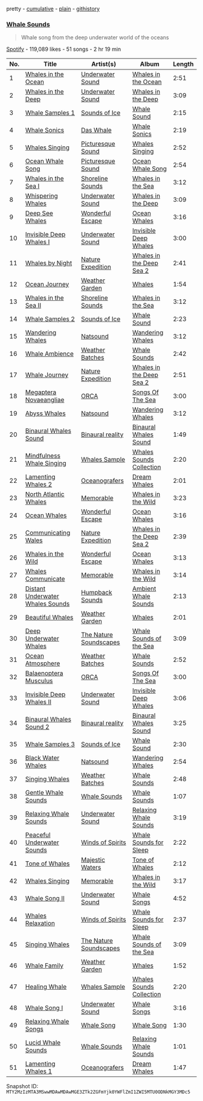 pretty - [cumulative](/playlists/cumulative/37i9dQZF1DX60xkhEfNtud.md) - [plain](/playlists/plain/37i9dQZF1DX60xkhEfNtud) - [githistory](https://github.githistory.xyz/mackorone/spotify-playlist-archive/blob/main/playlists/plain/37i9dQZF1DX60xkhEfNtud)

### [Whale Sounds](https://open.spotify.com/playlist/37i9dQZF1DX60xkhEfNtud)

> Whale song from the deep underwater world of the oceans

[Spotify](https://open.spotify.com/user/spotify) - 119,089 likes - 51 songs - 2 hr 19 min

| No. | Title | Artist(s) | Album | Length |
|---|---|---|---|---|
| 1 | [Whales in the Ocean](https://open.spotify.com/track/7hY4I1AJB3qjChEfeeZsbM) | [Underwater Sound](https://open.spotify.com/artist/2KJNQj4A21Hd22sjTEpTiq) | [Whales in the Ocean](https://open.spotify.com/album/6qJH650G6XotshNHvrgmqo) | 2:51 |
| 2 | [Whales in the Deep](https://open.spotify.com/track/4LBzgHFmgOME4ZkoJYSlcO) | [Underwater Sound](https://open.spotify.com/artist/2KJNQj4A21Hd22sjTEpTiq) | [Whales in the Deep](https://open.spotify.com/album/5wprN3cK2FQ9JP9XzKVlPj) | 3:09 |
| 3 | [Whale Samples 1](https://open.spotify.com/track/1DkGJRw96jrpa0akCqzRYf) | [Sounds of Ice](https://open.spotify.com/artist/0XzyojMCU3KQJ86WLrfFLB) | [Whale Sound](https://open.spotify.com/album/1yslweRLL69chC57YVX6vB) | 2:15 |
| 4 | [Whale Sonics](https://open.spotify.com/track/2blxBz4OkiojOhYAYsP9lu) | [Das Whale](https://open.spotify.com/artist/7Hl1ospn4vNO9NYOi8oITU) | [Whale Sonics](https://open.spotify.com/album/3JP8ctGXwmNfjqkC2bnlmI) | 2:19 |
| 5 | [Whales Singing](https://open.spotify.com/track/0AxnbxJTvemaVTcnoNrvYD) | [Picturesque Sound](https://open.spotify.com/artist/4kmwcaEZw9Xs2GMUGKaR3D) | [Whales Singing](https://open.spotify.com/album/5esU5Av0nanL5Sjmu5L6HO) | 2:52 |
| 6 | [Ocean Whale Song](https://open.spotify.com/track/4aDaGIKwl9YdB5IyqtDVE9) | [Picturesque Sound](https://open.spotify.com/artist/4kmwcaEZw9Xs2GMUGKaR3D) | [Ocean Whale Song](https://open.spotify.com/album/3zYQ9n3zNQ0e490ALvxqB2) | 2:54 |
| 7 | [Whales in the Sea I](https://open.spotify.com/track/4EurqEfun9u48PPN7IBUAC) | [Shoreline Sounds](https://open.spotify.com/artist/1AHEZC4lubUe98hmgYLxqw) | [Whales in the Sea](https://open.spotify.com/album/4Oo0VSZpJ0RjsaJf3oSQhW) | 3:12 |
| 8 | [Whispering Whales](https://open.spotify.com/track/7zshAhxZAFYlG1XGwXKGIP) | [Underwater Sound](https://open.spotify.com/artist/2KJNQj4A21Hd22sjTEpTiq) | [Whales in the Deep](https://open.spotify.com/album/5wprN3cK2FQ9JP9XzKVlPj) | 3:09 |
| 9 | [Deep See Whales](https://open.spotify.com/track/1d8PvcNnRHTwJnN0gvjYlY) | [Wonderful Escape](https://open.spotify.com/artist/0PJ6I5TXDRK4pmLuSfh33T) | [Ocean Whales](https://open.spotify.com/album/0OedfiztU6KGbCOHdQNBhW) | 3:16 |
| 10 | [Invisible Deep Whales I](https://open.spotify.com/track/14suyegd7sy7kIuha52qUl) | [Underwater Sound](https://open.spotify.com/artist/2KJNQj4A21Hd22sjTEpTiq) | [Invisible Deep Whales](https://open.spotify.com/album/0HVRCh8U2Z9BlSwZGDsHRu) | 3:00 |
| 11 | [Whales by Night](https://open.spotify.com/track/1z7GxTap9r5l7xYj5XVGqC) | [Nature Expedition](https://open.spotify.com/artist/4Yo8oXOy1dREjZAQkzbsTi) | [Whales in the Deep Sea 2](https://open.spotify.com/album/2rDqBJ5WkcS2jw5jrJW1Hs) | 2:41 |
| 12 | [Ocean Journey](https://open.spotify.com/track/3Qp0mndfcpcGvai0Pyh4pZ) | [Weather Garden](https://open.spotify.com/artist/1lJiaPKFdf4hlJezMwIIBX) | [Whales](https://open.spotify.com/album/2luUyfHV0c8pMcLxS1zGUV) | 1:54 |
| 13 | [Whales in the Sea II](https://open.spotify.com/track/6eO4YceIq0yZFphCJ7ca57) | [Shoreline Sounds](https://open.spotify.com/artist/1AHEZC4lubUe98hmgYLxqw) | [Whales in the Sea](https://open.spotify.com/album/4Oo0VSZpJ0RjsaJf3oSQhW) | 3:12 |
| 14 | [Whale Samples 2](https://open.spotify.com/track/20HFo2XERVmld7mn3DiXRj) | [Sounds of Ice](https://open.spotify.com/artist/0XzyojMCU3KQJ86WLrfFLB) | [Whale Sound](https://open.spotify.com/album/1yslweRLL69chC57YVX6vB) | 2:23 |
| 15 | [Wandering Whales](https://open.spotify.com/track/0Ng5p0qxoxb3y9WBZsAuTM) | [Natsound](https://open.spotify.com/artist/1GJH8huKOcDNdAdgwExXnw) | [Wandering Whales](https://open.spotify.com/album/7dgpgk3gWchyqql3ARp6jr) | 3:12 |
| 16 | [Whale Ambience](https://open.spotify.com/track/5SxLUl5mYk8MYdH71x9Bx1) | [Weather Batches](https://open.spotify.com/artist/44RZwyPFg40Ferde44wbGT) | [Whale Sounds](https://open.spotify.com/album/0kg8UsoVxVRbtPBlFRPtOk) | 2:42 |
| 17 | [Whale Journey](https://open.spotify.com/track/4UAOXnU7WAkrf0Q1iyRUaj) | [Nature Expedition](https://open.spotify.com/artist/4Yo8oXOy1dREjZAQkzbsTi) | [Whales in the Deep Sea 2](https://open.spotify.com/album/2rDqBJ5WkcS2jw5jrJW1Hs) | 2:51 |
| 18 | [Megaptera Novaeangliae](https://open.spotify.com/track/1PmDangSs9cmS08IAWGNEg) | [ORCA](https://open.spotify.com/artist/59GmYZwizY9Xmk1CUsHpSq) | [Songs Of The Sea](https://open.spotify.com/album/5dGS7JyLoGnTlLs5f19oaM) | 3:00 |
| 19 | [Abyss Whales](https://open.spotify.com/track/6EH7wcBsac2lV6eXa0m2Vs) | [Natsound](https://open.spotify.com/artist/1GJH8huKOcDNdAdgwExXnw) | [Wandering Whales](https://open.spotify.com/album/7dgpgk3gWchyqql3ARp6jr) | 3:12 |
| 20 | [Binaural Whales Sound](https://open.spotify.com/track/0V5EyXsFNT1FxJoHch6m8p) | [Binaural reality](https://open.spotify.com/artist/3KpX5Ou0IqshHEM41e3AOn) | [Binaural Whales Sound](https://open.spotify.com/album/3xenWQBXBV8ONUKEW0ww0b) | 1:49 |
| 21 | [Mindfulness Whale Singing](https://open.spotify.com/track/0EvS5F9cdN51uyxc7zD0jc) | [Whales Sample](https://open.spotify.com/artist/0sWkEbH2U6YtdZurTXUhe6) | [Whales Sounds Collection](https://open.spotify.com/album/57W20d0oOma8Hq8FKRjT34) | 2:20 |
| 22 | [Lamenting Whales 2](https://open.spotify.com/track/0wEAlJJugzCzf8BqDusm9H) | [Oceanografers](https://open.spotify.com/artist/4L9auJxQTdLdRXVkeg0CTZ) | [Dream Whales](https://open.spotify.com/album/2zmm83nqWpkkrFa7C8GkIh) | 2:01 |
| 23 | [North Atlantic Whales](https://open.spotify.com/track/43RXQFu2Iu62DWhpBXvSOY) | [Memorable](https://open.spotify.com/artist/216iyhH3TpJJYO9zF1zyxV) | [Whales in the Wild](https://open.spotify.com/album/4OxOMkXWCp40orgmtExWcL) | 3:23 |
| 24 | [Ocean Whales](https://open.spotify.com/track/0MfWxklDqgV1g06b5GTNH6) | [Wonderful Escape](https://open.spotify.com/artist/0PJ6I5TXDRK4pmLuSfh33T) | [Ocean Whales](https://open.spotify.com/album/0OedfiztU6KGbCOHdQNBhW) | 3:16 |
| 25 | [Communicating Wales](https://open.spotify.com/track/0t6nVgwOmJikwqxR3mHtYO) | [Nature Expedition](https://open.spotify.com/artist/4Yo8oXOy1dREjZAQkzbsTi) | [Whales in the Deep Sea 2](https://open.spotify.com/album/2rDqBJ5WkcS2jw5jrJW1Hs) | 2:39 |
| 26 | [Whales in the Wild](https://open.spotify.com/track/16smWn9MSpDnsxIzq6KuDK) | [Wonderful Escape](https://open.spotify.com/artist/0PJ6I5TXDRK4pmLuSfh33T) | [Ocean Whales](https://open.spotify.com/album/0OedfiztU6KGbCOHdQNBhW) | 3:13 |
| 27 | [Whales Communicate](https://open.spotify.com/track/2ELSswCIzVqnjev2HWrhNk) | [Memorable](https://open.spotify.com/artist/216iyhH3TpJJYO9zF1zyxV) | [Whales in the Wild](https://open.spotify.com/album/4OxOMkXWCp40orgmtExWcL) | 3:14 |
| 28 | [Distant Underwater Whales Sounds](https://open.spotify.com/track/6JB3nlgWptOPom3PhaTxvj) | [Humpback Sounds](https://open.spotify.com/artist/5DCq6izASQ7Gzatgynkz5k) | [Ambient Whale Sounds](https://open.spotify.com/album/2pWbLGvbfu7tSMdSb4ACq7) | 2:13 |
| 29 | [Beautiful Whales](https://open.spotify.com/track/4LNs3G6PdQNFoFbYxo5VAb) | [Weather Garden](https://open.spotify.com/artist/1lJiaPKFdf4hlJezMwIIBX) | [Whales](https://open.spotify.com/album/2luUyfHV0c8pMcLxS1zGUV) | 2:01 |
| 30 | [Deep Underwater Whales](https://open.spotify.com/track/6Yz8N3m0XdpAjPySeEU2Nm) | [The Nature Soundscapes](https://open.spotify.com/artist/02EkiP3hYgkSISBAS0nfjG) | [Whale Sounds of the Sea](https://open.spotify.com/album/0YyICQb46YsV0Lytj42NeS) | 3:09 |
| 31 | [Ocean Atmosphere](https://open.spotify.com/track/2gNaYeNB0U0f1YTRESqp6L) | [Weather Batches](https://open.spotify.com/artist/44RZwyPFg40Ferde44wbGT) | [Whale Sounds](https://open.spotify.com/album/0kg8UsoVxVRbtPBlFRPtOk) | 2:52 |
| 32 | [Balaenoptera Musculus](https://open.spotify.com/track/2AxtKjQpaxjSpNDP8cvTAZ) | [ORCA](https://open.spotify.com/artist/59GmYZwizY9Xmk1CUsHpSq) | [Songs Of The Sea](https://open.spotify.com/album/5dGS7JyLoGnTlLs5f19oaM) | 3:00 |
| 33 | [Invisible Deep Whales II](https://open.spotify.com/track/62xI0FUSIEiSRHkTOYaOCq) | [Underwater Sound](https://open.spotify.com/artist/2KJNQj4A21Hd22sjTEpTiq) | [Invisible Deep Whales](https://open.spotify.com/album/0HVRCh8U2Z9BlSwZGDsHRu) | 3:06 |
| 34 | [Binaural Whales Sound 2](https://open.spotify.com/track/0QQL2dGifMFHOpHRTjPuHB) | [Binaural reality](https://open.spotify.com/artist/3KpX5Ou0IqshHEM41e3AOn) | [Binaural Whales Sound](https://open.spotify.com/album/3xenWQBXBV8ONUKEW0ww0b) | 3:25 |
| 35 | [Whale Samples 3](https://open.spotify.com/track/2Z7AhdadhogkWvpn37uMfL) | [Sounds of Ice](https://open.spotify.com/artist/0XzyojMCU3KQJ86WLrfFLB) | [Whale Sound](https://open.spotify.com/album/1yslweRLL69chC57YVX6vB) | 2:30 |
| 36 | [Black Water Whales](https://open.spotify.com/track/4lCwll0aDIchTg9qd7njC4) | [Natsound](https://open.spotify.com/artist/1GJH8huKOcDNdAdgwExXnw) | [Wandering Whales](https://open.spotify.com/album/7dgpgk3gWchyqql3ARp6jr) | 2:54 |
| 37 | [Singing Whales](https://open.spotify.com/track/4migfa50Z5BlG56vAQuS2y) | [Weather Batches](https://open.spotify.com/artist/44RZwyPFg40Ferde44wbGT) | [Whale Sounds](https://open.spotify.com/album/0kg8UsoVxVRbtPBlFRPtOk) | 2:48 |
| 38 | [Gentle Whale Sounds](https://open.spotify.com/track/1H5D3NoPQbXHLrG4HYcGDS) | [Whale Sounds](https://open.spotify.com/artist/7LVCDe9G98TWctZ7EzukDm) | [Whale Sounds](https://open.spotify.com/album/7qjf8RYINNHq3klX7QABXe) | 1:07 |
| 39 | [Relaxing Whale Sounds](https://open.spotify.com/track/79gJ9ZOedZxTma3OxwUB0Q) | [Underwater Sound](https://open.spotify.com/artist/2KJNQj4A21Hd22sjTEpTiq) | [Relaxing Whale Sounds](https://open.spotify.com/album/0SK7vxVKcatDdBGC2tIxJ5) | 3:19 |
| 40 | [Peaceful Underwater Sounds](https://open.spotify.com/track/3kKxYG0iEOptbjH38AKXws) | [Winds of Spirits](https://open.spotify.com/artist/2o4Z8cAefTvOBs6BPzA3Vv) | [Whale Sounds for Sleep](https://open.spotify.com/album/1yTiBYnYPCpFKUVNV6gG9m) | 2:22 |
| 41 | [Tone of Whales](https://open.spotify.com/track/6iRuWHZOz2GH35ljcNqt3i) | [Majestic Waters](https://open.spotify.com/artist/0RZfw1ZeGZtv6XVk46okGk) | [Tone of Whales](https://open.spotify.com/album/58OJVATeFUfAFaiWwK7Idc) | 2:12 |
| 42 | [Whales Singing](https://open.spotify.com/track/15kTpHlXT02GbofofDh7n5) | [Memorable](https://open.spotify.com/artist/216iyhH3TpJJYO9zF1zyxV) | [Whales in the Wild](https://open.spotify.com/album/4OxOMkXWCp40orgmtExWcL) | 3:17 |
| 43 | [Whale Song II](https://open.spotify.com/track/2t8KVWDy3uwlWjLebfYcYz) | [Underwater Sound](https://open.spotify.com/artist/2KJNQj4A21Hd22sjTEpTiq) | [Whale Songs](https://open.spotify.com/album/3Nc01wKpTZjhGhyvES5eNr) | 4:52 |
| 44 | [Whales Relaxation](https://open.spotify.com/track/3CcsCkkquozro6x6H6loDi) | [Winds of Spirits](https://open.spotify.com/artist/2o4Z8cAefTvOBs6BPzA3Vv) | [Whale Sounds for Sleep](https://open.spotify.com/album/1yTiBYnYPCpFKUVNV6gG9m) | 2:37 |
| 45 | [Singing Whales](https://open.spotify.com/track/5u06TbepFp660RQvItOuqz) | [The Nature Soundscapes](https://open.spotify.com/artist/02EkiP3hYgkSISBAS0nfjG) | [Whale Sounds of the Sea](https://open.spotify.com/album/0YyICQb46YsV0Lytj42NeS) | 3:09 |
| 46 | [Whale Family](https://open.spotify.com/track/5U5EL04oH9kHlFcuIWKNYS) | [Weather Garden](https://open.spotify.com/artist/1lJiaPKFdf4hlJezMwIIBX) | [Whales](https://open.spotify.com/album/2luUyfHV0c8pMcLxS1zGUV) | 1:52 |
| 47 | [Healing Whale](https://open.spotify.com/track/2CfSXVfsGEZj6ptlCBD34R) | [Whales Sample](https://open.spotify.com/artist/0sWkEbH2U6YtdZurTXUhe6) | [Whales Sounds Collection](https://open.spotify.com/album/57W20d0oOma8Hq8FKRjT34) | 2:20 |
| 48 | [Whale Song I](https://open.spotify.com/track/1200m91gtne5JWrxvRaslI) | [Underwater Sound](https://open.spotify.com/artist/2KJNQj4A21Hd22sjTEpTiq) | [Whale Songs](https://open.spotify.com/album/3Nc01wKpTZjhGhyvES5eNr) | 3:16 |
| 49 | [Relaxing Whale Songs](https://open.spotify.com/track/1wUocFec16NhFaDvyKnIKR) | [Whale Song](https://open.spotify.com/artist/5CsU2kZxj5Xye9kIDstUyt) | [Whale Song](https://open.spotify.com/album/1aG1eNe04lzjSuQ9lJlCLa) | 1:30 |
| 50 | [Lucid Whale Sounds](https://open.spotify.com/track/50v1ox7jonCUYfZOVgGuFg) | [Whale Sounds](https://open.spotify.com/artist/7LVCDe9G98TWctZ7EzukDm) | [Relaxing Whale Sounds](https://open.spotify.com/album/1ad1XYtNX84FyYl88quBlP) | 1:01 |
| 51 | [Lamenting Whales 1](https://open.spotify.com/track/634V8nCT9EsD6qWHBbJi58) | [Oceanografers](https://open.spotify.com/artist/4L9auJxQTdLdRXVkeg0CTZ) | [Dream Whales](https://open.spotify.com/album/2zmm83nqWpkkrFa7C8GkIh) | 1:47 |

Snapshot ID: `MTY2MzIzMTA3MSwwMDAwMDAwMGE3ZTk2ZGFmYjk0YWFlZmI1ZWI5MTU0ODNkMGY3MDc5`

